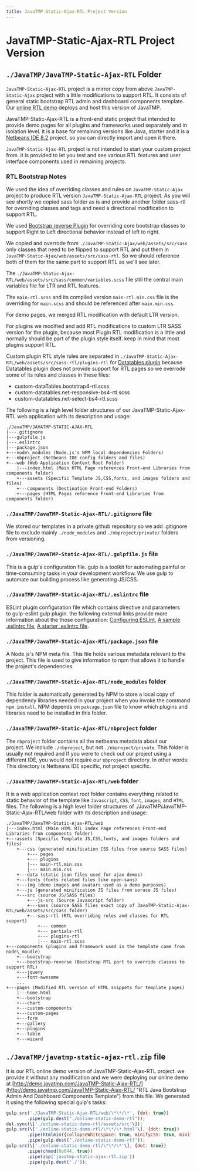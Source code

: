 ```yaml
---
title: JavaTMP-Static-Ajax-RTL Project Version
---
```

# JavaTMP-Static-Ajax-RTL Project Version

`./JavaTMP/JavaTMP-Static-Ajax-RTL` Folder
------------------------------------------

`JavaTMP-Static-Ajax-RTL` project is a mirror copy from above `JavaTMP-Static-Ajax` project with a little modifications to support RTL.
It consists of general static bootstrap RTL admin and dashboard components template.
Our [online RTL demo](http://demo.javatmp.com/JavaTMP-Static-Ajax-RTL/ "Java Bootstrap RTL Admin And Dashboard Components Template")
deploys and host this version of JavaTMP.

JavaTMP-Static-Ajax-RTL is a front-end static project that intended to provide demo pages for all plugins and frameworks used separately and in isolation level. it is a base for remaining versions like Java, starter and it is a [Netbeans IDE 8.2](https://netbeans.org/ "Netbeans IDE") project, so you can directly import and open it there.

`JavaTMP-Static-Ajax-RTL` project is not intended to start your custom project from. it is provided to let you test and see various RTL features and user interface components used in remaining projects.

### RTL Bootstrap Notes

We used the idea of overriding classes and rules on `JavaTMP-Static-Ajax` project to produce RTL version `JavaTMP-Static-Ajax-RTL` project. As you will see shortly we copied sass folder as is and provide another folder sass-rtl for overriding classes and tags and need a directional modification to support RTL.

We used [Bootstrap reverse Plugin](https://github.com/JavaTMP/bootstrap-reverse "Bootstrap 4 RTL plugin to support RTL template and skin theme") for overriding core bootstrap classes to support Right to Left directional behavior instead of left to right.

We copied and overrode from `./JavaTMP-Static-Ajax/web/assets/src/sass` only classes that need to be flipped to support RTL and put them in `JavaTMP-Static-Ajax/web/assets/src/sass-rtl`. So we should reference both of them for the same part to support RTL as we'll see later.

The `./JavaTMP-Static-Ajax-RTL/web/assets/src/sass/common/variables.scss` file still the central main variables file for LTR and RTL features.

The `main-rtl.scss` and its compiled version `main-rtl.min.css` file is the overriding for `main.scss` and should be referenced after `main.min.css`.

For demo pages, we merged RTL modification with default LTR version.

For plugins we modified and add RTL modifications to custom LTR SASS version for the plugin, because most Plugin RTL modification is a little and normally should be part of the plugin style itself. keep in mind that most plugins support RTL.

Custom plugin RTL style rules are separated in `./JavaTMP-Static-Ajax-RTL/web/assets/src/sass-rtl/plugins-rtl` for [Datatables plugin](https://datatables.net/ "Datatables Plugin") because Datatables plugin does not provide support for RTL pages so we overrode some of its rules and classes in these files:

*   custom-dataTables.bootstrap4-rtl.scss
*   custom-datatables.net-responsive-bs4-rtl.scss
*   custom-datatables.net-select-bs4-rtl.scss

The following is a high level folder structures of our JavaTMP-Static-Ajax-RTL web application with its description and usage:
```
./JavaTMP/JAVATMP-STATIC-AJAX-RTL
|---.gitignore
|---gulpfile.js
|---.eslintrc
|---package.json
+---node\_modules (Node.js's NPM local dependencies Folders)
+---nbproject (Netbeans IDE config folders and files)
+---web (Web Application Context Root Folder)
    |---index.html (Main HTML Page references Front-end Libraries from components folder)
    +---assets (Specific Template JS,CSS,fonts, and images folders and files)
    +---components (Destination Front-end Folders)
    +---pages (HTML Pages reference Front-end Libraries from components folder)
```
### `./JavaTMP/JavaTMP-Static-Ajax-RTL/.gitignore` file

We stored our templates in a private github repository so we add .gitignore file to exclude mainly `./node_modules` and `./nbproject/private/` folders from versioning. 

### `./JavaTMP/JavaTMP-Static-Ajax-RTL/.gulpfile.js` file

This is a gulp's configuration file. gulp is a toolkit for automating painful or time-consuming tasks in your development workflow. We use gulp to automate our building process like generating JS/CSS. 

### `./JavaTMP/JavaTMP-Static-Ajax-RTL/.eslintrc` file

ESLint plugin configuration file which contains directive and parameters to gulp-eslint gulp plugin. the following external links provide more information about the those configuration: [Configuring ESLint](https://eslint.org/docs/user-guide/configuring "Configuring ESLint"), [A sample .eslintrc file](https://gist.github.com/adrianhall/70d63d225e536b4563b2 "A sample .eslintrc file"), [A starter .eslintrc file](https://gist.github.com/cletusw/e01a85e399ab563b1236 "A starter .eslintrc file").

### `./JavaTMP/JavaTMP-Static-Ajax-RTL/package.json` file

A Node.js's NPM meta file. This file holds various metadata relevant to the project. This file is used to give information to npm that allows it to handle the project's dependencies. 

### `./JavaTMP/JavaTMP-Static-Ajax-RTL/node_modules` folder

This folder is automatically generated by NPM to store a local copy of dependency libraries needed in your project when you invoke the command `npm install`. NPM depends on `pakcage.json` file to know which plugins and libraries need to be installed in this folder.

### `./JavaTMP/JavaTMP-Static-Ajax-RTL/nbproject` folder

The `nbproject` folder contains all the netbeans metadata about our project. We include `./nbproject`, but not `./nbproject/private`. This folder is usually not required and If you were to check out our project using a different IDE, you would not require our `nbproject` directory. In other words: This directory is Netbeans IDE specific, not project specific.

### `./JavaTMP/JavaTMP-Static-Ajax-RTL/web` folder

It is a web application context root folder contains everything related to static behavior of the template like `Javascript`, `CSS`, `font`, `images`, and `HTML` files. The following is a high level folder structures of ./JavaTMP/JavaTMP-Static-Ajax-RTL/web folder with its description and usage:
```
./JavaTMP/JavaTMP-Static-Ajax-RTL/web
|---index.html (Main HTML RTL index Page references Front-end Libraries from components folder)
+---assets (Specific Template JS,CSS,fonts, and images folders and files)
    +---css (generated minification CSS files from source SASS files)
        +--- pages
        +--- plugins
        |--- main-rtl.min.css
        |--- main.min.css
    +---data (static json files used for ajax demos)
    +---fonts (fonts related files like open-sans)
    +---img (demo images and avatars used as a demo purposes)
    +---js (generated minification JS files from soruce JS files)
    +---src (source JS/SASS files)
        +---js-src (Source Javascript folder)
        +---sass (source SASS files exact copy of JavaTMP-Static-Ajax-RTL/web/assets/src/sass folder)
        +---sass-rtl (RTL overriding roles and classes for RTL support)
            +--- common
            +--- partials-rtl
            +--- plugins-rtl
            |--- main-rtl.scss
+---components (plugins and framework used in the template came from node\_moudle)
    +---bootstrap
    +---bootstrap-reverse (Bootstrap RTL port to override classes to support RTL)
    +---jquery
    +---font-awesome
    ...
+---pages (Modified RTL version of HTML snippets for template pages)
    |---home.html
    +---bootstrap
    +---chart
    +---custom-components
    +---custom-pages
    +---form
    +---gallery
    +---plugins
    +---table
    +---wizard
```
`./JavaTMP/javatmp-static-ajax-rtl.zip` file
--------------------------------------------

It is our RTL online demo version of JavaTMP-Static-Ajax-RTL project. we provide it without any modification and we were deploying our online demo at [http://demo.javatmp.com/JavaTMP-Static-Ajax-RTL/](http://demo.javatmp.com/JavaTMP-Static-Ajax-RTL/ "RTL Java Bootstrap Admin And Dashboard Components Template") from this file. We generated it using the following special gulp's tasks:
```javascript
gulp.src('./JavaTMP-Static-Ajax-RTL/web/\*\*/\*', {dot: true})
        .pipe(gulp.dest("./online-static-demo-rtl"));
del.sync(\['./online-static-demo-rtl/assets/src'\]);
gulp.src(\['./online-static-demo-rtl/\*\*/\*.html'\], {dot: true})
        .pipe(htmlmin({collapseWhitespace: true, minifyCSS: true, minifyJS: true, removeComments: true}))
        .pipe(gulp.dest("./online-static-demo-rtl"));
gulp.src(\['./online-static-demo-rtl/\*\*/\*'\], {dot: true})
        .pipe(chmod(0o644, true))
        .pipe(zip('javatmp-static-ajax-rtl.zip'))
        .pipe(gulp.dest('./'));
```